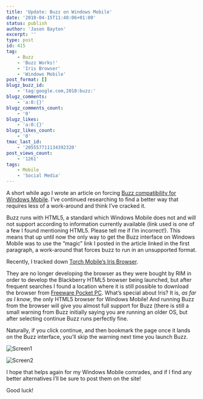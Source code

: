 ```yaml
---
title: 'Update: Buzz on Windows Mobile'
date: '2010-04-15T11:48:06+01:00'
status: publish
author: 'Jason Bayton'
excerpt: ''
type: post
id: 415
tag:
    - Buzz
    - 'Buzz Works!'
    - 'Iris Browser'
    - 'Windows Mobile'
post_format: []
blugz_buzz_id:
    - 'tag:google.com,2010:buzz:'
blugz_comments:
    - 'a:0:{}'
blugz_comments_count:
    - '0'
blugz_likes:
    - 'a:0:{}'
blugz_likes_count:
    - '0'
tmac_last_id:
    - '205557711134392320'
post_views_count:
    - '1261'
tags:
    - Mobile
    - 'Social Media'
---
```

A short while ago I wrote an article on forcing [Buzz compatibility for Windows Mobile](/technology/2010/03/buzz-on-unsupported-mobiles/). I’ve continued researching to find a better way that requires less of a work-around and think I’ve cracked it.

Buzz runs with HTML5, a standard which Windows Mobile does not and will not support according to information currently available (link used is one of a few I found mentioning HTML5. Please tell me if I’m incorrect!). This means that up until now the only way to get the Buzz interface on Windows Mobile was to use the “magic” link I posted in the article linked in the first paragraph, a work-around that forces buzz to run in an unsupported format.

Recently, I tracked down [Torch Mobile’s Iris Browser](https://www.torchmobile.com).

They are no longer developing the browser as they were bought by RIM in order to develop the Blackberry HTML5 browser being launched, but after frequent searches I found a location where it is still possible to download the browser from [Freeware Pocket PC](https://www.freewarepocketpc.net/ppc-download-iris-browser.html). What’s special about Iris? It is, *as far as I know*, the only HTML5 browser for Windows Mobile! And running Buzz from the browser will give you almost full support for Buzz (there is still a small warning from Buzz initially saying you are running an older OS, but after selecting continue Buzz runs perfectly fine.

Naturally, if you click continue, and then bookmark the page once it lands on the Buzz interface, you’ll skip the warning next time you launch Buzz.

![Screen1](https://r2_worker.bayton.workers.dev/uploads/2010/04/Screen101.bmp "Screen101") 

![Screen2](https://r2_worker.bayton.workers.dev/uploads/2010/04/Screen102.bmp "Screen102")

I hope that helps again for my Windows Mobile comrades, and if I find any better alternatives I’ll be sure to post them on the site!

Good luck!